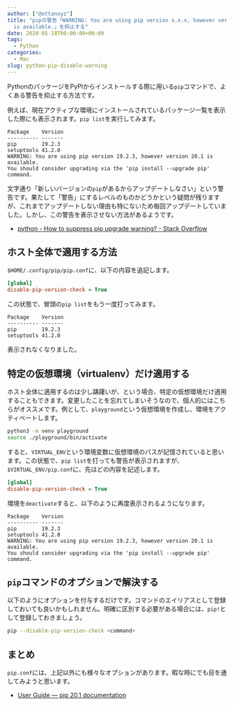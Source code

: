 ```yaml
---
author: ["@ottanxyz"]
title: "pipの警告「WARNING: You are using pip version x.x.x, however version y.y.y
  is available.」を抑止する"
date: 2020-05-18T00:00:00+00:00
tags:
  - Python
categories:
  - Mac
slug: python-pip-disable-warning
---
```

PythonのパッケージをPyPIからインストールする際に用いる`pip`コマンドで、よくある警告を抑止する方法です。

例えば、現在アクティブな環境にインストールされているパッケージ一覧を表示した際にも表示されます。`pip list`を実行してみます。

```text
Package    Version
---------- -------
pip        19.2.3
setuptools 41.2.0
WARNING: You are using pip version 19.2.3, however version 20.1 is available.
You should consider upgrading via the 'pip install --upgrade pip' command.
```

文字通り「新しいバージョンの`pip`があるからアップデートしなさい」という警告です。果たして「警告」にするレベルのものかどうかという疑問が残りますが、これまでアップデートしない理由も特にないため毎回アップデートしていました。しかし、この警告を表示させない方法があるようです。

* [python - How to suppress pip upgrade warning? - Stack Overflow](https://stackoverflow.com/questions/46288847/how-to-suppress-pip-upgrade-warning)

## ホスト全体で適用する方法

`$HOME/.config/pip/pip.conf`に、以下の内容を追記します。

```ini
[global]
disable-pip-version-check = True
```

この状態で、冒頭の`pip list`をもう一度打ってみます。

```text
Package    Version
---------- -------
pip        19.2.3
setuptools 41.2.0
```

表示されなくなりました。

## 特定の仮想環境（virtualenv）だけ適用する

ホスト全体に適用するのは少し躊躇いが、という場合、特定の仮想環境だけ適用することもできます。変更したことを忘れてしまいそうなので、個人的にはこちらがオススメです。例として、`playground`という仮想環境を作成し、環境をアクティベートします。

```zsh
python3 -m venv playground
source ./playground/bin/activate
```

すると、`VIRTUAL_ENV`という環境変数に仮想環境のパスが記憶されていると思います。この状態で、`pip list`を打っても警告が表示されますが、`$VIRTUAL_ENV/pip.conf`に、先ほどの内容を記述します。

```ini
[global]
disable-pip-version-check = True
```

環境を`deactivate`すると、以下のように再度表示されるようになります。

```text
Package    Version
---------- -------
pip        19.2.3
setuptools 41.2.0
WARNING: You are using pip version 19.2.3, however version 20.1 is available.
You should consider upgrading via the 'pip install --upgrade pip' command.
```

## `pip`コマンドのオプションで解決する

以下のようにオプションを付与するだけです。コマンドのエイリアスとして登録しておいても良いかもしれません。明確に区別する必要がある場合には、`pip!`として登録しておきましょう。

```zsh
pip --disable-pip-version-check <command>
```

## まとめ

`pip.conf`には、上記以外にも様々なオプションがあります。暇な時にでも目を通してみようと思います。

* [User Guide — pip 20.1 documentation](https://pip.pypa.io/en/stable/user_guide/#config-file)
